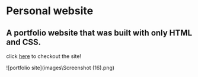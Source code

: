# Personal website

## A portfolio website that was built with only HTML and CSS.

click [here](https://calvinalee2006.github.io/personal-site/index.html) to checkout the site!

![portfolio site](images\Screenshot (16).png)